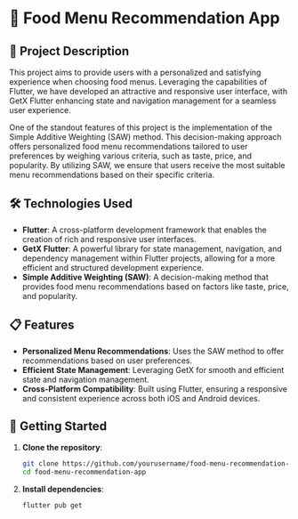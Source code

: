 # 🍲 Food Menu Recommendation App

## 📌 Project Description
This project aims to provide users with a personalized and satisfying experience when choosing food menus. Leveraging the capabilities of Flutter, we have developed an attractive and responsive user interface, with GetX Flutter enhancing state and navigation management for a seamless user experience.

One of the standout features of this project is the implementation of the Simple Additive Weighting (SAW) method. This decision-making approach offers personalized food menu recommendations tailored to user preferences by weighing various criteria, such as taste, price, and popularity. By utilizing SAW, we ensure that users receive the most suitable menu recommendations based on their specific criteria.

## 🛠️ Technologies Used

- **Flutter**: A cross-platform development framework that enables the creation of rich and responsive user interfaces.
- **GetX Flutter**: A powerful library for state management, navigation, and dependency management within Flutter projects, allowing for a more efficient and structured development experience.
- **Simple Additive Weighting (SAW)**: A decision-making method that provides food menu recommendations based on factors like taste, price, and popularity.

## 📋 Features

- **Personalized Menu Recommendations**: Uses the SAW method to offer recommendations based on user preferences.
- **Efficient State Management**: Leveraging GetX for smooth and efficient state and navigation management.
- **Cross-Platform Compatibility**: Built using Flutter, ensuring a responsive and consistent experience across both iOS and Android devices.

## 🚀 Getting Started

1. **Clone the repository**:

   ```bash
   git clone https://github.com/yourusername/food-menu-recommendation-app.git
   cd food-menu-recommendation-app
   ```
   
2. **Install dependencies**:

   ```bash
   flutter pub get
   ```